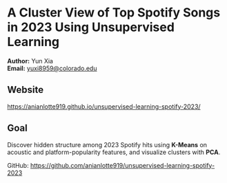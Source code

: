 # A Cluster View of Top Spotify Songs in 2023 Using Unsupervised Learning


**Author:** Yun Xia  
**Email:** yuxi8959@colorado.edu  

## Website

https://anianlotte919.github.io/unsupervised-learning-spotify-2023/ 

## Goal
Discover hidden structure among 2023 Spotify hits using **K-Means** on acoustic and platform-popularity features, and visualize clusters with **PCA**.

GitHub: https://github.com/anianlotte919/unsupervised-learning-spotify-2023
